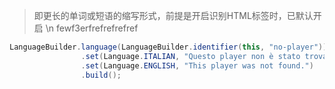 > 即更长的单词或短语的缩写形式，前提是开启识别HTML标签时，已默认开启 \n
> fewf3erfrefrefrefref

```java
LanguageBuilder.language(LanguageBuilder.identifier(this, "no-player"))
                .set(Language.ITALIAN, "Questo player non è stato trovato.")
                .set(Language.ENGLISH, "This player was not found.")
                .build();
```
